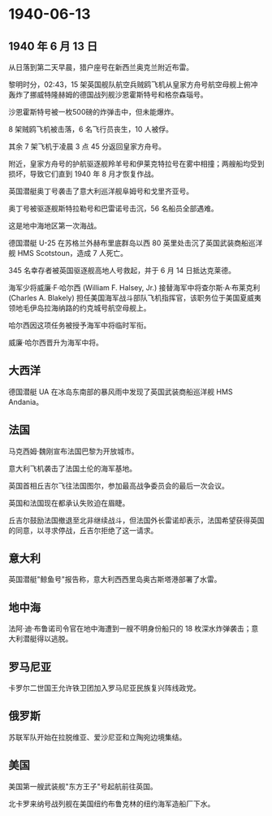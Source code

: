 # 1940-06-13

## 1940 年 6 月 13 日

从日落到第二天早晨，猎户座号在新西兰奥克兰附近布雷。

黎明时分，02:43，15
架英国舰队航空兵贼鸥飞机从皇家方舟号航空母舰上俯冲轰炸了挪威特隆赫姆的德国战列舰沙恩霍斯特号和格奈森瑙号。

沙恩霍斯特号被一枚500磅的炸弹击中，但未能爆炸。

8 架贼鸥飞机被击落，6 名飞行员丧生，10 人被俘。

其余 7 架飞机于凌晨 3 点 45 分返回皇家方舟号。

附近，皇家方舟号的护航驱逐舰羚羊号和伊莱克特拉号在雾中相撞；两艘船均受到损坏，导致它们直到
1940 年 8 月才恢复作战。

英国潜艇奥丁号袭击了意大利巡洋舰阜姆号和戈里齐亚号。

奥丁号被驱逐舰斯特拉勒号和巴雷诺号击沉，56 名船员全部遇难。

这是地中海地区第一次海战。

德国潜艇 U-25 在苏格兰外赫布里底群岛以西 80
英里处击沉了英国武装商船巡洋舰 HMS Scotstoun，造成 7 人死亡。

345 名幸存者被英国驱逐舰高地人号救起，并于 6 月 14 日抵达克莱德。

海军少将威廉·F·哈尔西 (William F. Halsey, Jr.)
接替海军中将查尔斯·A·布莱克利 (Charles A. Blakely)
担任美国海军战斗部队飞机指挥官，该职务位于美国夏威夷领地毛伊岛拉海纳路的约克城号航空母舰上。

哈尔西因这项任务被授予海军中将临时军衔。

威廉·哈尔西晋升为海军中将。

## 大西洋

德国潜艇 UA 在冰岛东南部的暴风雨中发现了英国武装商船巡洋舰 HMS Andania。

## 法国

马克西姆·魏刚宣布法国巴黎为开放城市。

意大利飞机袭击了法国土伦的海军基地。

英国首相丘吉尔飞往法国图尔，参加最高战争委员会的最后一次会议。

英国和法国现在都承认失败迫在眉睫。

丘吉尔鼓励法国撤退至北非继续战斗，但法国外长雷诺却表示，法国希望获得英国的同意，以寻求停战，丘吉尔拒绝了这一请求。

## 意大利

英国潜艇"鲸鱼号"报告称，意大利西西里岛奥古斯塔港部署了水雷。

## 地中海

法阿·迪·布鲁诺司令官在地中海遭到一艘不明身份船只的 18
枚深水炸弹袭击；意大利潜艇得以逃脱。

## 罗马尼亚

卡罗尔二世国王允许铁卫团加入罗马尼亚民族复兴阵线政党。

## 俄罗斯

苏联军队开始在拉脱维亚、爱沙尼亚和立陶宛边境集结。

## 美国

美国第一艘武装舰"东方王子"号起航前往英国。

北卡罗来纳号战列舰在美国纽约布鲁克林的纽约海军造船厂下水。

